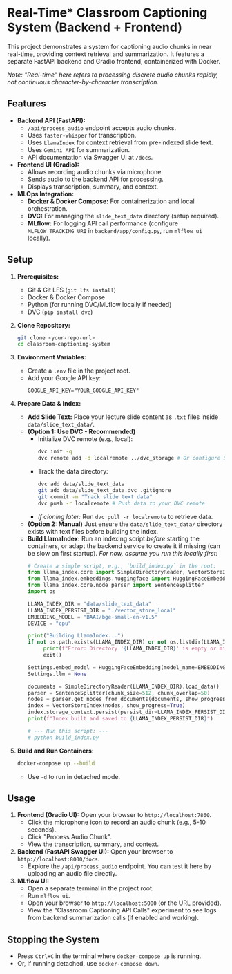 # Real-Time* Classroom Captioning System (Backend + Frontend)

This project demonstrates a system for captioning audio chunks in near real-time, providing context retrieval and summarization. It features a separate FastAPI backend and Gradio frontend, containerized with Docker.

*Note: "Real-time" here refers to processing discrete audio chunks rapidly, not continuous character-by-character transcription.*

## Features

*   **Backend API (FastAPI):**
    *   `/api/process_audio` endpoint accepts audio chunks.
    *   Uses `faster-whisper` for transcription.
    *   Uses `LlamaIndex` for context retrieval from pre-indexed slide text.
    *   Uses `Gemini API` for summarization.
    *   API documentation via Swagger UI at `/docs`.
*   **Frontend UI (Gradio):**
    *   Allows recording audio chunks via microphone.
    *   Sends audio to the backend API for processing.
    *   Displays transcription, summary, and context.
*   **MLOps Integration:**
    *   **Docker & Docker Compose:** For containerization and local orchestration.
    *   **DVC:** For managing the `slide_text_data` directory (setup required).
    *   **MLflow:** For logging API call performance (configure `MLFLOW_TRACKING_URI` in `backend/app/config.py`, run `mlflow ui` locally).

## Setup

1.  **Prerequisites:**
    *   Git & Git LFS (`git lfs install`)
    *   Docker & Docker Compose
    *   Python (for running DVC/MLflow locally if needed)
    *   DVC (`pip install dvc`)

2.  **Clone Repository:**
    ```bash
    git clone <your-repo-url>
    cd classroom-captioning-system
    ```

3.  **Environment Variables:**
    *   Create a `.env` file in the project root.
    *   Add your Google API key:
        ```dotenv
        GOOGLE_API_KEY="YOUR_GOOGLE_API_KEY"
        ```

4.  **Prepare Data & Index:**
    *   **Add Slide Text:** Place your lecture slide content as `.txt` files inside `data/slide_text_data/`.
    *   **(Option 1: Use DVC - Recommended)**
        *   Initialize DVC remote (e.g., local):
            ```bash
            dvc init -q
            dvc remote add -d localremote ../dvc_storage # Or configure S3/GCS etc.
            ```
        *   Track the data directory:
            ```bash
            dvc add data/slide_text_data
            git add data/slide_text_data.dvc .gitignore
            git commit -m "Track slide text data"
            dvc push -r localremote # Push data to your DVC remote
            ```
        *   *If cloning later:* Run `dvc pull -r localremote` to retrieve data.
    *   **(Option 2: Manual)** Just ensure the `data/slide_text_data/` directory exists with text files before building the index.
    *   **Build LlamaIndex:** Run an indexing script *before* starting the containers, or adapt the backend service to create it if missing (can be slow on first startup). *For now, assume you run this locally first:*
        ```python
        # Create a simple script, e.g., `build_index.py` in the root:
        from llama_index.core import SimpleDirectoryReader, VectorStoreIndex, Settings, StorageContext
        from llama_index.embeddings.huggingface import HuggingFaceEmbedding
        from llama_index.core.node_parser import SentenceSplitter
        import os

        LLAMA_INDEX_DIR = "data/slide_text_data"
        LLAMA_INDEX_PERSIST_DIR = "./vector_store_local"
        EMBEDDING_MODEL = "BAAI/bge-small-en-v1.5"
        DEVICE = "cpu"

        print("Building LlamaIndex...")
        if not os.path.exists(LLAMA_INDEX_DIR) or not os.listdir(LLAMA_INDEX_DIR):
             print(f"Error: Directory '{LLAMA_INDEX_DIR}' is empty or missing.")
             exit()

        Settings.embed_model = HuggingFaceEmbedding(model_name=EMBEDDING_MODEL, device=DEVICE)
        Settings.llm = None

        documents = SimpleDirectoryReader(LLAMA_INDEX_DIR).load_data()
        parser = SentenceSplitter(chunk_size=512, chunk_overlap=50)
        nodes = parser.get_nodes_from_documents(documents, show_progress=True)
        index = VectorStoreIndex(nodes, show_progress=True)
        index.storage_context.persist(persist_dir=LLAMA_INDEX_PERSIST_DIR)
        print(f"Index built and saved to {LLAMA_INDEX_PERSIST_DIR}")

        # --- Run this script: ---
        # python build_index.py
        ```

5.  **Build and Run Containers:**
    ```bash
    docker-compose up --build
    ```
    *   Use `-d` to run in detached mode.

## Usage

1.  **Frontend (Gradio UI):** Open your browser to `http://localhost:7860`.
    *   Click the microphone icon to record an audio chunk (e.g., 5-10 seconds).
    *   Click "Process Audio Chunk".
    *   View the transcription, summary, and context.
2.  **Backend (FastAPI Swagger UI):** Open your browser to `http://localhost:8000/docs`.
    *   Explore the `/api/process_audio` endpoint. You can test it here by uploading an audio file directly.
3.  **MLflow UI:**
    *   Open a separate terminal in the project root.
    *   Run `mlflow ui`.
    *   Open your browser to `http://localhost:5000` (or the URL provided).
    *   View the "Classroom Captioning API Calls" experiment to see logs from backend summarization calls (if enabled and working).

## Stopping the System

*   Press `Ctrl+C` in the terminal where `docker-compose up` is running.
*   Or, if running detached, use `docker-compose down`.
